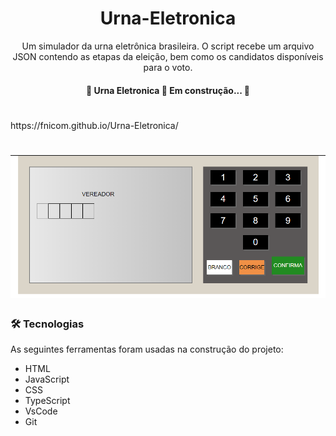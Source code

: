<h1 align="center">Urna-Eletronica</h1>

<p align="center">Um simulador da urna eletrônica brasileira. O script recebe um arquivo JSON contendo as etapas da eleição, bem como os candidatos disponíveis para o voto.</p>

<h4 align="center"> 
	🚧  Urna Eletronica 🚀 Em construção...  🚧
</h4>
<h1></h1>
https://fnicom.github.io/Urna-Eletronica/
<h1 align="center">
  <img alt="UrnaEletronica" title="#UrnaEletronica" src="./images/urna.PNG" />
</h1>

### 🛠 Tecnologias

As seguintes ferramentas foram usadas na construção do projeto:

- HTML
- JavaScript
- CSS
- TypeScript
- VsCode
- Git

